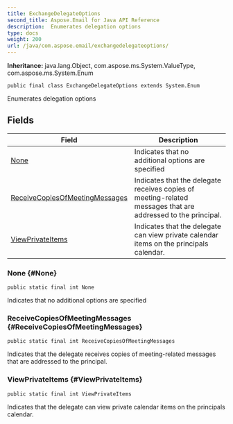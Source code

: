 ```yaml
---
title: ExchangeDelegateOptions
second_title: Aspose.Email for Java API Reference
description:  Enumerates delegation options
type: docs
weight: 200
url: /java/com.aspose.email/exchangedelegateoptions/
---
```

**Inheritance:**
java.lang.Object, com.aspose.ms.System.ValueType, com.aspose.ms.System.Enum
```
public final class ExchangeDelegateOptions extends System.Enum
```

Enumerates delegation options
## Fields

| Field | Description |
| --- | --- |
| [None](#None) | Indicates that no additional options are specified |
| [ReceiveCopiesOfMeetingMessages](#ReceiveCopiesOfMeetingMessages) | Indicates that the delegate receives copies of meeting-related messages that are addressed to the principal. |
| [ViewPrivateItems](#ViewPrivateItems) | Indicates that the delegate can view private calendar items on the principals calendar. |
### None {#None}
```
public static final int None
```


Indicates that no additional options are specified

### ReceiveCopiesOfMeetingMessages {#ReceiveCopiesOfMeetingMessages}
```
public static final int ReceiveCopiesOfMeetingMessages
```


Indicates that the delegate receives copies of meeting-related messages that are addressed to the principal.

### ViewPrivateItems {#ViewPrivateItems}
```
public static final int ViewPrivateItems
```


Indicates that the delegate can view private calendar items on the principals calendar.

